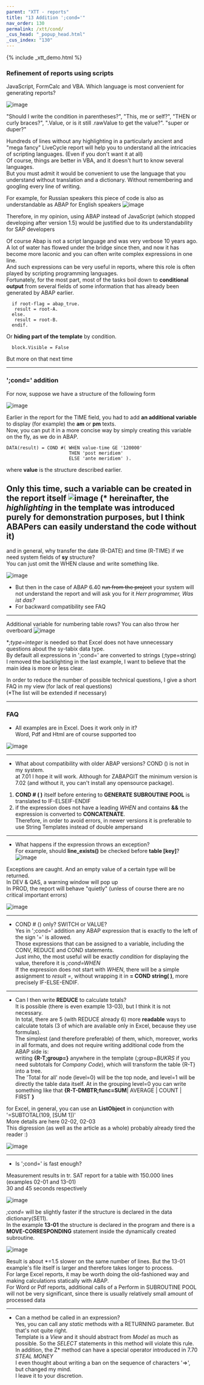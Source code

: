```yaml
---
parent: "XTT - reports"
title: "13 Addition ';cond='"
nav_order: 130
permalink: /xtt/cond/
_cus_head: "_popup_head.html"
_cus_index: "130"
---
```


{% include _xtt_demo.html %}

### Refinement of reports using scripts

JavaScript, FormCalc and VBA. Which language is most convenient for generating reports?

![image](https://user-images.githubusercontent.com/36256417/102161291-43a5b980-3eb1-11eb-8868-8640302f7794.png)


"Should I write the condition in parentheses?", "This, me or self?", "THEN or curly braces?", ".Value, or is it still .rawValue to get the value?". "super or duper?"

Hundreds of lines without any highlighting in a particularly ancient and "mega fancy" LiveCycle report will help you to understand all the intricacies of scripting languages. (Even if you don't want it at all)\
Of course, things are better in VBA, and it doesn't hurt to know several languages.\
But you must admit it would be convenient to use the language that you understand without translation and a dictionary. Without remembering and googling every line of writing.

For example, for Russian speakers this piece of code is also as understandable as ABAP for English speakers
![image](https://user-images.githubusercontent.com/36256417/102170436-8b7f0d80-3ebe-11eb-999e-93d2c4b4e2bf.png)

Therefore, in my opinion, using ABAP instead of JavaScript (which stopped developing after version 1.5) would be justified due to its understandability for SAP developers

Of course Abap is not a script language and was very verbose 10 years ago.\
A lot of water has flowed under the bridge since then, and now it has become more laconic and you can often write complex expressions in one line.\
And such expressions can be very useful in reports, where this role is often played by scripting programming languages.\
Fortunately, for the most part, most of the tasks boil down to **conditional output** from several fields of some information that has already been generated by ABAP earlier.

```abap
  if root-flag = abap_true.
   result = root-A.
  else.
   result = root-B.
  endif.
```

Or **hiding part of the template** by condition.
```VBA
  block.Visible = False
```
But more on that next time

***

### ';cond=' addition 
For now, suppose we have a structure of the following form


![image](https://user-images.githubusercontent.com/36256417/102319802-9f516f00-3fa5-11eb-9958-29b2c7a67b1c.png)

Earlier in the report for the TIME field, you had to add **an additional variable** to display (for example) the **am** or **pm** texts.\
Now, you can put it in a more concise way by simply creating this variable on the fly, as we do in ABAP.

``` abap
DATA(result) = COND #( WHEN value-time GE '120000'
                       THEN 'post meridiem'
                       ELSE 'ante meridiem' ).
```

where **value** is the structure described earlier.

Only this time, such a variable can be created in the report itself
![image](https://user-images.githubusercontent.com/36256417/102321569-10922180-3fa8-11eb-9253-14d4b069b2f7.png)
(* hereinafter, the *highlighting* in the template was introduced purely for demonstration purposes, but I think ABAPers can easily understand the code without it)
---
and in general, why transfer the date (R-DATE) and time (R-TIME) if we need system fields of **sy** structure?\
You can just omit the WHEN clause and write something like.

![image](https://user-images.githubusercontent.com/36256417/102322504-61564a00-3fa9-11eb-8ca5-8902dbec81cf.png)

* But then in the case of ABAP 6.40 ~~run from the project~~ your system will not understand the report and will ask you for it *Herr programmer, Was ist das?*
* For backward compatibility see FAQ

---

Additional variable for numbering table rows? You can also throw her overboard
![image](https://user-images.githubusercontent.com/36256417/102324758-78e30200-3fac-11eb-8f27-3da2ecf7fc9f.png)

**;type=integer* is needed so that Excel does not have unnecessary questions about the sy-tabix data type.\
By default all expressions in ';cond=' are converted to strings (;type=string)\
I removed the backlighting in the last example, I want to believe that the main idea is more or less clear.

In order to reduce the number of possible technical questions, I give a short FAQ in my view (for lack of real questions)\
\(*The list will be extended if necessary)

---

### FAQ

* All examples are in Excel. Does it work only in it?\
Word, Pdf and Html are of course supported too

![image](https://user-images.githubusercontent.com/36256417/102329559-bfd3f600-3fb2-11eb-9ed2-c05ef3405bf8.png)

---

* What about compatibility with older ABAP versions? COND () is not in my system.\
at 7.01 I hope it will work. Although for ZABAPGIT the minimum version is 7.02 (and without it, you can't install any opensource package).
1) **COND # ( )** itself before entering to **GENERATE SUBROUTINE POOL** is translated to IF-ELSEIF-ENDIF
1) if the expression does not have a leading *WHEN* and contains **&&** the expression is converted to **CONCATENATE**.\
Therefore, in order to avoid errors, in newer versions it is preferable to use String Templates instead of double ampersand

---

* What happens if the expression throws an exception?\
For example, should **line_exists()** be checked before **table [key]**?
![image](https://user-images.githubusercontent.com/36256417/102344267-d768aa00-3fc5-11eb-8479-cb42d84d42f3.png)

Exceptions are caught. And an empty value of a certain type will be returned.\
In DEV & QAS, a warning window will pop up\
In PROD, the report will behave "quietly" (unless of course there are no critical important errors)

![image](https://user-images.githubusercontent.com/36256417/102344970-dbe19280-3fc6-11eb-814e-059a6425595a.png)


---
* COND # () only? SWITCH or VALUE?\
Yes in ';cond=' addition any ABAP expression that is exactly to the left of the sign '=' is allowed.\
Those expressions that can be assigned to a variable, including the CONV, REDUCE and COND statements.\
Just imho, the most useful will be exactly *condition* for displaying the value, therefore it is *;cond=WHEN*\
If the expression does not start with *WHEN*, there will be a simple assignment to *result =*, without wrapping it in **= COND string( )**, more precisely IF-ELSE-ENDIF.

---

* Can I then write **REDUCE** to calculate totals?\
It is possible (there is even example 13-03), but I think it is not necessary.\
In total, there are 5 (with REDUCE already 6) more **readable** ways to calculate totals (3 of which are available only in Excel, because they use formulas).\
The simplest (and therefore preferable) of them, which, moreover, works in all formats, and does not require writing additional code from the ABAP side is:\
writing **{R-T;group=}** anywhere in the template (;group=*BUKRS* if you need subtotals for *Company Code*), which will transform the table {R-T} into a tree.\
The 'Total for all' node (level=0) will be the top node, and level=1 will be directly the table data itself. At in the grouping level=0 you can write something like that **{R-T-DMBTR;func=SUM**| AVERAGE | COUNT | FIRST **}**

for Excel, in general, you can use an **ListObject** in conjunction with '=SUBTOTAL(109, [SUM 1])'\
More details are here 02-02, 02-03\
This digression (as well as the article as a whole) probably already tired the reader :)

![image](https://user-images.githubusercontent.com/36256417/102334413-d715e200-3fb8-11eb-9393-56362f18eab7.png)

---

* Is ';cond=' is fast enough?

Measurement results in tr. SAT report for a table with 150.000 lines (examples 02-01 and 13-01)\
30 and 45 seconds respectively

![image](https://user-images.githubusercontent.com/36256417/102336470-66bc9000-3fbb-11eb-862e-7967ed2d1659.png)

*;cond=* will be slightly faster if the structure is declared in the data dictionary(SE11).\
In the example **13-01** the structure is declared in the program and there is a **MOVE-CORRESPONDING** statement inside the dynamically created subroutine.

![image](https://user-images.githubusercontent.com/36256417/102336164-04fc2600-3fbb-11eb-998a-afdb515cff1d.png)

Result is about *=1.5 slower on the same number of lines. But the 13-01 example's file itself is larger and therefore takes longer to process.\
For large Excel reports, it may be worth doing the old-fashioned way and making calculations statically with ABAP.\
For Word or Pdf reports, additional calls of a Perform in SUBROUTINE POOL will not be very significant, since there is usually relatively small amount of processed data

---

* Can a method be called in an expression?\
Yes, you can call any *static* methods with a RETURNING parameter. But that's not quite right.\
Template is a *View* and it should abstract from *Model* as much as possible. So the *SELECT* statements in this method will violate this rule.\
In addition, the Z* method can have a special operator introduced in 7.70 *STEAL MONEY*\
I even thought about writing a ban on the sequence of characters '=>', but changed my mind.\
I leave it to your discretion.